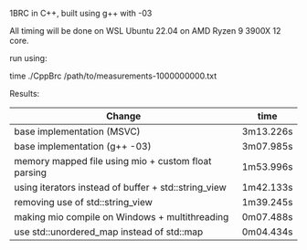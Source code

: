 
1BRC in C++, built using g++ with -03

All timing will be done on WSL Ubuntu 22.04 on AMD Ryzen 9 3900X 12 core.

run using: 

time ./CppBrc /path/to/measurements-1000000000.txt

Results:

 |         Change                                          |      time   | 
 |---------------------------------------------------------|-------------|
 | base implementation (MSVC)                              | 3m13.226s   |
 | base implementation (g++ -03)                           | 3m07.985s   |
 | memory mapped file using mio + custom float parsing     | 1m53.996s   |
 | using iterators instead of buffer + std::string_view    | 1m42.133s   |
 | removing use of std::string_view                        | 1m39.245s   |
 | making mio compile on Windows + multithreading          | 0m07.488s   |
 | use std::unordered_map instead of std::map              | 0m04.434s   |
